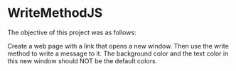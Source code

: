 # WriteMethodJS

The objective of this project was as follows:

Create a web page with a link that opens a new window. Then use the write method to write a message to it. The background color and the text color in this new window should NOT be the default colors.
